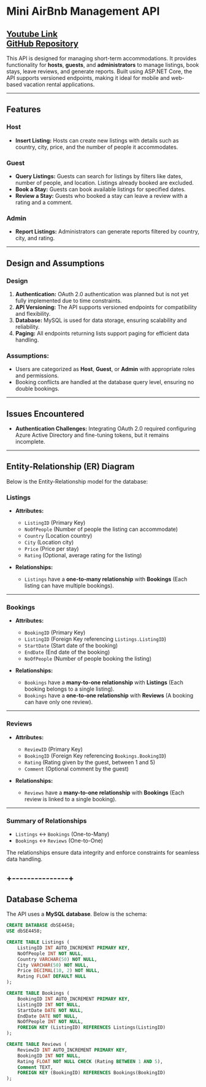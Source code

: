 # Mini AirBnb Management API

[Youtube Link](https://www.youtube.com/watch?v=4k15DfdxaeM)  
[GitHub Repository](https://github.com/tegemenozyurek/SE4458-Midterm-Project.git)
---

This API is designed for managing short-term accommodations. It provides functionality for **hosts**, **guests**, and **administrators** to manage listings, book stays, leave reviews, and generate reports. Built using ASP.NET Core, the API supports versioned endpoints, making it ideal for mobile and web-based vacation rental applications.

---

## Features

### Host
- **Insert Listing:** Hosts can create new listings with details such as country, city, price, and the number of people it accommodates.

### Guest
- **Query Listings:** Guests can search for listings by filters like dates, number of people, and location. Listings already booked are excluded.
- **Book a Stay:** Guests can book available listings for specified dates.
- **Review a Stay:** Guests who booked a stay can leave a review with a rating and a comment.

### Admin
- **Report Listings:** Administrators can generate reports filtered by country, city, and rating.

---

## Design and Assumptions

### Design
1. **Authentication:** OAuth 2.0 authentication was planned but is not yet fully implemented due to time constraints.
2. **API Versioning:** The API supports versioned endpoints for compatibility and flexibility.
3. **Database:** MySQL is used for data storage, ensuring scalability and reliability.
4. **Paging:** All endpoints returning lists support paging for efficient data handling.

### Assumptions:
- Users are categorized as **Host**, **Guest**, or **Admin** with appropriate roles and permissions.
- Booking conflicts are handled at the database query level, ensuring no double bookings.

---

## Issues Encountered

- **Authentication Challenges:** Integrating OAuth 2.0 required configuring Azure Active Directory and fine-tuning tokens, but it remains incomplete.

---

## Entity-Relationship (ER) Diagram

Below is the Entity-Relationship model for the database:

### **Listings**
- **Attributes:**
  - `ListingID` (Primary Key)
  - `NoOfPeople` (Number of people the listing can accommodate)
  - `Country` (Location country)
  - `City` (Location city)
  - `Price` (Price per stay)
  - `Rating` (Optional, average rating for the listing)

- **Relationships:**
  - `Listings` have a **one-to-many relationship** with **Bookings** (Each listing can have multiple bookings).

---

### **Bookings**
- **Attributes:**
  - `BookingID` (Primary Key)
  - `ListingID` (Foreign Key referencing `Listings.ListingID`)
  - `StartDate` (Start date of the booking)
  - `EndDate` (End date of the booking)
  - `NoOfPeople` (Number of people booking the listing)

- **Relationships:**
  - `Bookings` have a **many-to-one relationship** with **Listings** (Each booking belongs to a single listing).
  - `Bookings` have a **one-to-one relationship** with **Reviews** (A booking can have only one review).

---

### **Reviews**
- **Attributes:**
  - `ReviewID` (Primary Key)
  - `BookingID` (Foreign Key referencing `Bookings.BookingID`)
  - `Rating` (Rating given by the guest, between 1 and 5)
  - `Comment` (Optional comment by the guest)

- **Relationships:**
  - `Reviews` have a **many-to-one relationship** with **Bookings** (Each review is linked to a single booking).

---

### Summary of Relationships
- `Listings` ↔ `Bookings` (One-to-Many)
- `Bookings` ↔ `Reviews` (One-to-One)

The relationships ensure data integrity and enforce constraints for seamless data handling.


+---------------+
---

## Database Schema

The API uses a **MySQL database**. Below is the schema:

```sql
CREATE DATABASE dbSE4458;
USE dbSE4458;

CREATE TABLE Listings (
    ListingID INT AUTO_INCREMENT PRIMARY KEY,
    NoOfPeople INT NOT NULL,
    Country VARCHAR(50) NOT NULL,
    City VARCHAR(50) NOT NULL,
    Price DECIMAL(10, 2) NOT NULL,
    Rating FLOAT DEFAULT NULL
);

CREATE TABLE Bookings (
    BookingID INT AUTO_INCREMENT PRIMARY KEY,
    ListingID INT NOT NULL,
    StartDate DATE NOT NULL,
    EndDate DATE NOT NULL,
    NoOfPeople INT NOT NULL,
    FOREIGN KEY (ListingID) REFERENCES Listings(ListingID)
);

CREATE TABLE Reviews (
    ReviewID INT AUTO_INCREMENT PRIMARY KEY,
    BookingID INT NOT NULL,
    Rating FLOAT NOT NULL CHECK (Rating BETWEEN 1 AND 5),
    Comment TEXT,
    FOREIGN KEY (BookingID) REFERENCES Bookings(BookingID)
);

